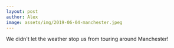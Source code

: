 ```yaml
---
layout: post
author: Alex
image: assets/img/2019-06-04-manchester.jpeg
---
```


We didn't let the weather stop us from touring around Manchester!

